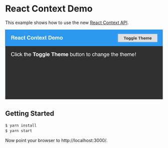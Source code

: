 React Context Demo
==================
This example shows how to use the new [React Context API](https://reactjs.org/docs/context.html).

![Dashboard](assets/screen-shot.png)

Getting Started
---------------
```bash
$ yarn install
$ yarn start
```

Now point your browser to http://localhost:3000/.
